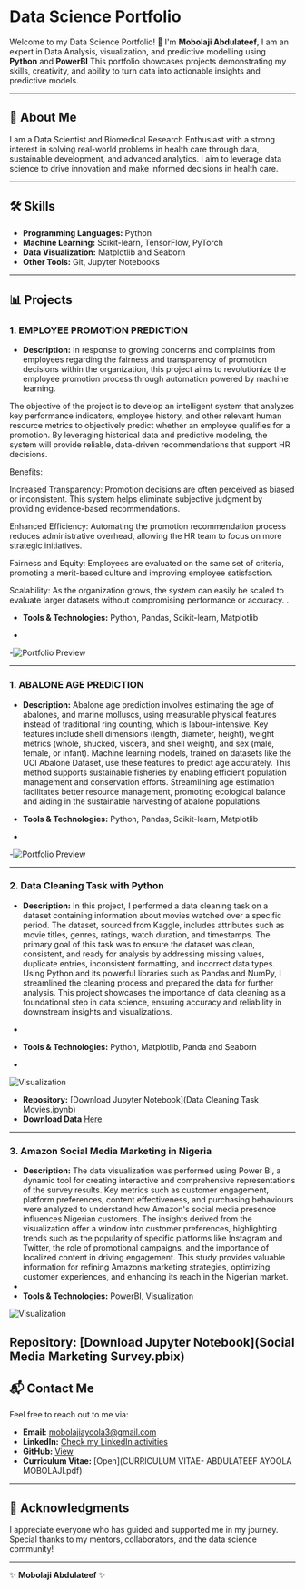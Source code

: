 # Data Science Portfolio

Welcome to my Data Science Portfolio! 👋 I'm **Mobolaji Abdulateef**, I am an expert in Data Analysis, visualization, and predictive modelling using **Python** and **PowerBI** This portfolio showcases projects demonstrating my skills, creativity, and ability to turn data into actionable insights and predictive models.

---
## 📜 About Me

I am a Data Scientist and Biomedical Research Enthusiast with a strong interest in solving real-world problems in health care through data, sustainable development, and advanced analytics. I aim to leverage data science to drive innovation and make informed decisions in health care.

---
## 🛠️ Skills

- **Programming Languages:** Python
- **Machine Learning:** Scikit-learn, TensorFlow, PyTorch
- **Data Visualization:** Matplotlib and Seaborn
- **Other Tools:** Git, Jupyter Notebooks

---

## 📊 Projects

### 1. EMPLOYEE PROMOTION PREDICTION
- **Description:** 
In response to growing concerns and complaints from employees regarding the fairness and transparency of promotion decisions within the organization, this project aims to revolutionize the employee promotion process through automation powered by machine learning.

The objective of the project is to develop an intelligent system that analyzes key performance indicators, employee history, and other relevant human resource metrics to objectively predict whether an employee qualifies for a promotion. By leveraging historical data and predictive modeling, the system will provide reliable, data-driven recommendations that support HR decisions.

Benefits:

Increased Transparency: Promotion decisions are often perceived as biased or inconsistent. This system helps eliminate subjective judgment by providing evidence-based recommendations.

Enhanced Efficiency: Automating the promotion recommendation process reduces administrative overhead, allowing the HR team to focus on more strategic initiatives.

Fairness and Equity: Employees are evaluated on the same set of criteria, promoting a merit-based culture and improving employee satisfaction.

Scalability: As the organization grows, the system can easily be scaled to evaluate larger datasets without compromising performance or accuracy. 
.

- **Tools & Technologies:** Python, Pandas, Scikit-learn, Matplotlib

- 
-![Portfolio Preview](Figure_1.png)

---
### 1. ABALONE AGE PREDICTION
- **Description:** 
Abalone age prediction involves estimating the age of abalones, and marine molluscs, using measurable physical features instead of traditional ring counting, which is labour-intensive. Key features include shell dimensions (length, diameter, height), weight metrics (whole, shucked, viscera, and shell weight), and sex (male, female, or infant). Machine learning models, trained on datasets like the UCI Abalone Dataset, use these features to predict age accurately. This method supports sustainable fisheries by enabling efficient population management and conservation efforts. Streamlining age estimation facilitates better resource management, promoting ecological balance and aiding in the sustainable harvesting of abalone populations.

- **Tools & Technologies:** Python, Pandas, Scikit-learn, Matplotlib

- 
-![Portfolio Preview](Figure_1.png)

---

### 2. Data Cleaning Task with Python
- **Description:** In this project, I performed a data cleaning task on a dataset containing information about movies watched over a specific period. The dataset, sourced from Kaggle, includes attributes such as movie titles, genres, ratings, watch duration, and timestamps. The primary goal of this task was to ensure the dataset was clean, consistent, and ready for analysis by addressing missing values, duplicate entries, inconsistent formatting, and incorrect data types. Using Python and its powerful libraries such as Pandas and NumPy, I streamlined the cleaning process and prepared the data for further analysis. This project showcases the importance of data cleaning as a foundational step in data science, ensuring accuracy and reliability in downstream insights and visualizations.
- 
- **Tools & Technologies:** Python, Matplotlib, Panda and Seaborn

- 
![Visualization](Print.png)
  
- **Repository:** [Download Jupyter Notebook](Data Cleaning Task_ Movies.ipynb)
- **Download Data** [Here](movies.csv)
---
### 3. Amazon Social Media Marketing in Nigeria
- **Description:** The data visualization was performed using Power BI, a dynamic tool for creating interactive and comprehensive representations of the survey results. Key metrics such as customer engagement, platform preferences, content effectiveness, and purchasing behaviours were analyzed to understand how Amazon's social media presence influences Nigerian customers.
The insights derived from the visualization offer a window into customer preferences, highlighting trends such as the popularity of specific platforms like Instagram and Twitter, the role of promotional campaigns, and the importance of localized content in driving engagement. This study provides valuable information for refining Amazon’s marketing strategies, optimizing customer experiences, and enhancing its reach in the Nigerian market.
- 
- **Tools & Technologies:** PowerBI, Visualization

![Visualization](Amazon.png)
  
**Repository:** [Download Jupyter Notebook](Social Media Marketing Survey.pbix)
---

## 📬 Contact Me

Feel free to reach out to me via:
- **Email:** mobolajiayoola3@gmail.com
- **LinkedIn:** [Check my LinkedIn activities](https://www.linkedin.com/in/mobolajiabdulateef/) 
- **GitHub:** [View](https://github.com/Iamoptimistic)
- **Curriculum Vitae:** [Open](CURRICULUM VITAE- ABDULATEEF AYOOLA MOBOLAJI.pdf)

---

## 🌟 Acknowledgments

I appreciate everyone who has guided and supported me in my journey. Special thanks to my mentors, collaborators, and the data science community!

---

✨ **Mobolaji Abdulateef** ✨
